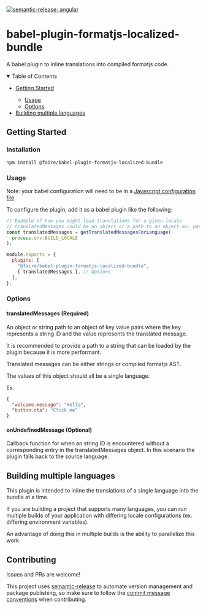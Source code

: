 [![semantic-release: angular](https://img.shields.io/badge/semantic--release-angular-e10079?logo=semantic-release)](https://github.com/semantic-release/semantic-release)

# babel-plugin-formatjs-localized-bundle

A babel plugin to inline translations into compiled formatjs code.

<details open="open">
  <summary>Table of Contents</summary>
   <ul>
      <li><a href="#getting-started">Getting Started</a></li>
      <ul>
        <li><a href="#usage">Usage</a></li>
        <li><a href="#options">Options</a></li>
      </ul>
      <li><a href="#building-multiple-languages">Building multiple languages</a></li>
   </ul>
</details>

## Getting Started

### Installation

```
npm install @faire/babel-plugin-formatjs-localized-bundle
```

### Usage

Note: your babel configuration will need to be in a [Javascript configuration file](https://babeljs.io/docs/en/configuration#javascript-configuration-files)

To configure the plugin, add it as a babel plugin like the following:

```js
// Example of how you might load translations for a given locale
// translatedMessages could be an object or a path to an object ex. path.resolve(__dirname, `lang/{process.env.BUILD_LOCALE}.json`)
const translatedMessages = getTranslatedMessagesForLanguage(
  process.env.BUILD_LOCALE
);

module.exports = {
  plugins: [
    "@faire/babel-plugin-formatjs-localized-bundle",
    { translatedMessages }, // Options
  ],
};
```

### Options

#### translatedMessages (Required)

An object or string path to an object of key value pairs where the key represents a string ID and the value represents the translated message.

It is recommended to provide a path to a string that can be loaded by the plugin because it is more performant.

Translated messages can be either strings or compiled formatjs AST.

The values of this object should all be a single language.

Ex.

```json
{
  "welcome.message": "Hello",
  "button.cta": "Click me"
}
```

#### onUndefinedMessage (Optional)

Callback function for when an string ID is encountered without a corresponding entry in the translatedMessages object. In this scenario the plugin falls back to the source language.

## Building multiple languages

This plugin is intended to inline the translations of a single language into the bundle at a time.

If you are building a project that supports many languages, you can run multiple builds of your application with differing locale configurations (ex. differing environment variables).

An advantage of doing this in multiple builds is the ability to parallelize this work.

## Contributing

Issues and PRs are welcome!

This project uses [semantic-release](https://github.com/semantic-release/semantic-release) to automate version management and package publishing, so make sure to follow the [commit message conventions](https://github.com/angular/angular/blob/master/CONTRIBUTING.md#-commit-message-format) when contributing.
